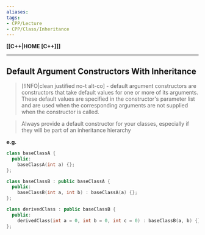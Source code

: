 ```yaml
---
aliases:
tags:
- CPP/Lecture
- CPP/Class/Inheritance
---
```

**[[C++|HOME [C++]]]**

---
## Default Argument Constructors With Inheritance
>[!INFO|clean justified no-t alt-co]
> \- default argument constructors are constructors that take default values for one or more of its arguments. These default values are specified in the constructor's parameter list and are used when the corresponding arguments are not supplied when the constructor is called.

> Always provide a default constructor for your classes, especially if they will be part of an inheritance hierarchy

**e.g.**
```cpp
class baseClassA {
  public:
    baseClassA(int a) {};
};

class baseClassB : public baseClassA {
  public:
    baseClassB(int a, int b) : baseClassA(a) {};
};

class derivedClass : public baseClassB {
  public:
    derivedClass(int a = 0, int b = 0, int c = 0) : baseClassB(a, b) {};
};
```